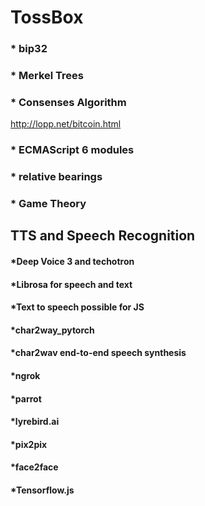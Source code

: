 # TossBox

### * bip32
### * Merkel Trees
### * Consenses Algorithm

http://lopp.net/bitcoin.html

### * ECMAScript 6 modules

### * relative bearings

### * Game Theory


## TTS and Speech Recognition

#### *Deep Voice 3 and techotron 

#### *Librosa for speech and text 

#### *Text to speech possible for JS 

#### *char2way_pytorch
#### *char2wav end-to-end speech synthesis
#### *ngrok 
#### *parrot
#### *lyrebird.ai
#### *pix2pix
#### *face2face

#### *Tensorflow.js  
